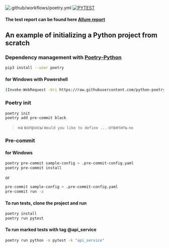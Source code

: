 ![.github/workflows/poetry.yml](https://github.com/77ripdrive/Python_sandbox/workflows/.github/workflows/poetry.yml/badge.svg)
[![PYTEST](https://img.shields.io/badge/pytest-v%200.1-green)](https://img.shields.io/badge/pytest-v%200.1-green)

#### The test report can be found here [Allure report](https://77ripdrive.github.io/Python_sandbox.github.io/)

## An example of initializing a Python project from scratch

### Dependency management with [Poetry-Python](https://python-poetry.org/docs/)

```sh
pip3 install --user poetry
```

#### for Windows with Powershell

```sh
(Invoke-WebRequest -Uri https://raw.githubusercontent.com/python-poetry/poetry/master/get-poetry.py -UseBasicParsing).Content | python -
```

### Poetry init

```sh
poetry init
poetry add pre-commit black
```

> на вопросы `Would you like to define ...` ответить `no`

### Pre-commit

#### for Windows

```sh
poetry pre-commit sample-config > .pre-commit-config.yaml
poetry pre-commit install
```

or

```sh
pre-commit sample-config > .pre-commit-config.yaml
pre-commit run -a
```

#### To run tests, clone the project and run

```sh
poetry install
poetry run pytest
```

#### To run marked tests with tag @api_service

```sh
poetry run python -m pytest -k "api_service"

```
